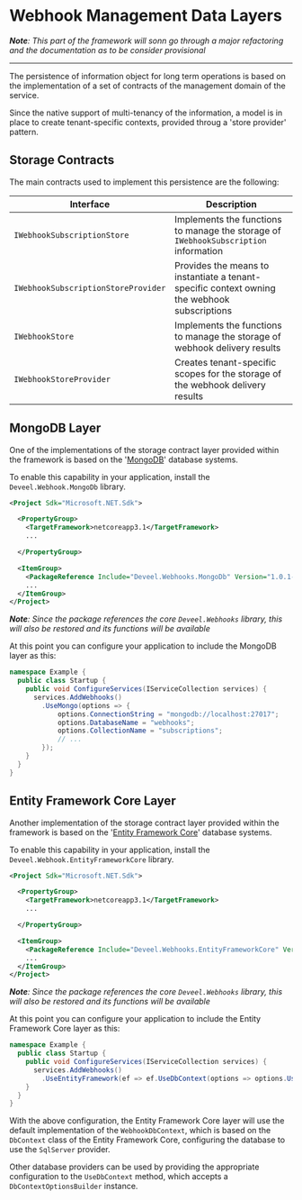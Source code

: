 # Webhook Management Data Layers

_**Note**: This part of the framework will sonn go through a major refactoring and the documentation as to be consider provisional_

---

The persistence of information object for long term operations is based on the implementation of a set of contracts of the management domain of the service.

Since the native support of multi-tenancy of the information, a model is in place to create tenant-specific contexts, provided throug a 'store provider' pattern.

## Storage Contracts

The main contracts used to implement this persistence are the following:

| Interface                           | Description                                                                                  |
| ----------------------------------- | -------------------------------------------------------------------------------------------- |
| `IWebhookSubscriptionStore`         | Implements the functions to manage the storage of `IWebhookSubscription` information         |
| `IWebhookSubscriptionStoreProvider` | Provides the means to instantiate a tenant-specific context owning the webhook subscriptions |
| `IWebhookStore`                     | Implements the functions to manage the storage of webhook delivery results                   |
| `IWebhookStoreProvider`             | Creates tenant-specific scopes for the storage of the webhook delivery results               |

## MongoDB Layer

One of the implementations of the storage contract layer provided within the framework is based on the '[MongoDB](https://mongodb.com)' database systems.

To enable this capability in your application, install the `Deveel.Webhook.MongoDb` library.

``` xml
<Project Sdk="Microsoft.NET.Sdk">

  <PropertyGroup>
    <TargetFramework>netcoreapp3.1</TargetFramework>
    ...

  </PropertyGroup>

  <ItemGroup>
    <PackageReference Include="Deveel.Webhooks.MongoDb" Version="1.0.1-alpha1" />
    ...
  </ItemGroup>
</Project>
```

_**Note**: Since the package references the core `Deveel.Webhooks` library, this will also be restored and its functions will be available_

At this point you can configure your application to include the MongoDB layer as this:

``` csharp
namespace Example {
  public class Startup {
	public void ConfigureServices(IServiceCollection services) {
	  services.AddWebhooks()
		.UseMongo(options => {
            options.ConnectionString = "mongodb://localhost:27017";
            options.DatabaseName = "webhooks";
            options.CollectionName = "subscriptions";
            // ...
        });
	}
  }
}

```

## Entity Framework Core Layer

Another implementation of the storage contract layer provided within the framework is based on the '[Entity Framework Core](https://docs.microsoft.com/en-us/ef/core/)' database systems.

To enable this capability in your application, install the `Deveel.Webhook.EntityFrameworkCore` library.

``` xml
<Project Sdk="Microsoft.NET.Sdk">

  <PropertyGroup>
	<TargetFramework>netcoreapp3.1</TargetFramework>
	...

  </PropertyGroup>

  <ItemGroup>
	<PackageReference Include="Deveel.Webhooks.EntityFrameworkCore" Version="2.0.2-beta" />
	...
  </ItemGroup>
</Project>
```

_**Note**: Since the package references the core `Deveel.Webhooks` library, this will also be restored and its functions will be available_

At this point you can configure your application to include the Entity Framework Core layer as this:

``` csharp
namespace Example {
  public class Startup {
	public void ConfigureServices(IServiceCollection services) {
	  services.AddWebhooks()
		.UseEntityFramework(ef => ef.UseDbContext(options => options.UseSqlServer("MyWebhookDb");));
    }
  }
}
```

With the above configuration, the Entity Framework Core layer will use the default implementation of the `WebhookDbContext`, which is based on the `DbContext` class of the Entity Framework Core, configuring the database to use the `SqlServer` provider.

Other database providers can be used by providing the appropriate configuration to the `UseDbContext` method, which accepts a `DbContextOptionsBuilder` instance.